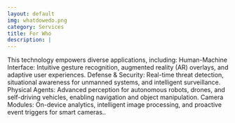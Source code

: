 ```yaml
---
layout: default
img: whatdowedo.png
category: Services
title: For Who
description: |
---
```

  This technology empowers diverse applications, including:
    Human-Machine Interface: Intuitive gesture recognition, augmented reality (AR) overlays, and adaptive user experiences.
    Defense & Security: Real-time threat detection, situational awareness for unmanned systems, and intelligent surveillance.
    Physical Agents: Advanced perception for autonomous robots, drones, and self-driving vehicles, enabling navigation and object manipulation.
    Camera Modules: On-device analytics, intelligent image processing, and proactive event triggers for smart cameras..